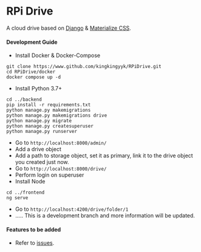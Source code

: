 # RPi Drive

A cloud drive based on [Django](https://www.djangoproject.com/) & [Materialize CSS](https://materializecss.com/).

#### Development Guide
- Install Docker & Docker-Compose
```
git clone https://www.github.com/kingkingyyk/RPiDrive.git
cd RPiDrive/docker
docker compose up -d
```
- Install Python 3.7+
```
cd ../backend
pip install -r requirements.txt
python manage.py makemigrations
python manage.py makemigrations drive
python manage.py migrate
python manage.py createsuperuser
python manage.py runserver
```
- Go to `http://localhost:8000/admin/`
- Add a drive object
- Add a path to storage object, set it as primary, link it to the drive object you created just now.
- Go to `http://localhost:8000/drive/`
- Perform login on superuser
- Install Node
```
cd ../frontend
ng serve
```
- Go to `http://localhost:4200/drive/folder/1`
- ..... This is a development branch and more information will be updated.


#### Features to be added
- Refer to [issues](https://github.com/kingkingyyk/RPiDrive/issues).